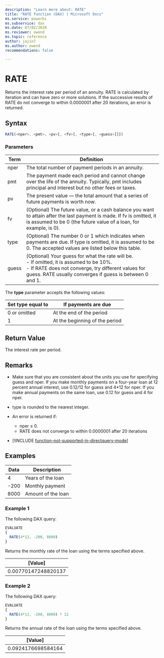 ```yaml
---
description: "Learn more about: RATE"
title: "RATE function (DAX) | Microsoft Docs"
ms.service: powerbi 
ms.subservice: dax
ms.date: 07/02/2020
ms.reviewer: owend
ms.topic: reference
author: jajin7
ms.author: owend 
recommendations: false

---
```


# RATE

Returns the interest rate per period of an annuity. RATE is calculated by iteration and can have zero or more solutions. If the successive results of RATE do not converge to within 0.0000001 after 20 iterations, an error is returned.

## Syntax

```js
RATE(<nper>, <pmt>, <pv>[, <fv>[, <type>[, <guess>]]])
```

### Parameters

|Term|Definition|  
|--------|--------------|  
|nper|The total number of payment periods in an annuity.|
|pmt|The payment made each period and cannot change over the life of the annuity. Typically, pmt includes principal and interest but no other fees or taxes.|
|pv|The present value — the total amount that a series of future payments is worth now.|
|fv|(Optional) The future value, or a cash balance you want to attain after the last payment is made. If fv is omitted, it is assumed to be 0 (the future value of a loan, for example, is 0).|
|type|(Optional) The number 0 or 1 which indicates when payments are due. If type is omitted, it is assumed to be 0. The accepted values are listed below this table.|
|guess|(Optional) Your guess for what the rate will be. <br/> - If omitted, it is assumed to be 10%. <br/> - If RATE does not converge, try different values for guess. RATE usually converges if guess is between 0 and 1.|

The **type** parameter accepts the following values:

| **Set type equal to** | **If payments are due**        |
| --------------------- | ------------------------------ |
| 0 or omitted          | At the end of the period       |
| 1                     | At the beginning of the period |

## Return Value

The interest rate per period.

## Remarks

- Make sure that you are consistent about the units you use for specifying guess and nper. If you make monthly payments on a four-year loan at 12 percent annual interest, use 0.12/12 for guess and 4*12 for nper. If you make annual payments on the same loan, use 0.12 for guess and 4 for nper.

- type is rounded to the nearest integer.

- An error is returned if:
  - nper ≤ 0.
  - RATE does not converge to within 0.0000001 after 20 iterations

- [!INCLUDE [function-not-supported-in-directquery-mode](includes/function-not-supported-in-directquery-mode.md)]

## Examples

| **Data** | **Description**    |
| -------- | ------------------ |
| 4        | Years of the loan  |
| -200    | Monthly payment    |
| 8000     | Amount of the loan |

### Example 1

The following DAX query:

```js
EVALUATE
{
  RATE(4*12, -200, 8000)
}
```

Returns the monthly rate of the loan using the terms specified above.

| **[Value]**       |
| ------------------- |
| 0.00770147248820137 |

### Example 2

The following DAX query:

```js
EVALUATE
{
  RATE(4*12, -200, 8000) * 12
}
```

Returns the annual rate of the loan using the terms specified above.

| **[Value]**      |
| ------------------ |
| 0.0924176698584164 |
